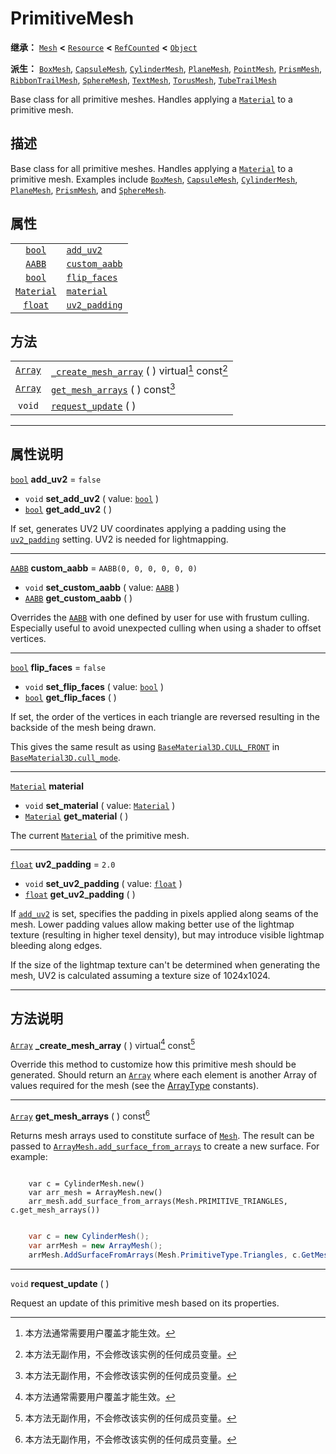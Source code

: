 <!-- ⚠ 请勿编辑本文件 ⚠ -->
<!-- 本文档使用脚本从 WeDot 引擎源码仓库生成。 -->
<!-- 生成脚本：https://github.com/WeDot-Engine/WeDot/tree/4.3/doc/tools/make_md.py； -->
<!-- 原文件：https://github.com/WeDot-Engine/WeDot/tree/4.3/doc/classes/PrimitiveMesh.xml。 -->

<div id="_class_primitivemesh"></div>

# PrimitiveMesh

**继承：** [`Mesh`](class_mesh.md) **<** [`Resource`](class_resource.md) **<** [`RefCounted`](class_refcounted.md) **<** [`Object`](class_object.md)

**派生：** [`BoxMesh`](class_boxmesh.md), [`CapsuleMesh`](class_capsulemesh.md), [`CylinderMesh`](class_cylindermesh.md), [`PlaneMesh`](class_planemesh.md), [`PointMesh`](class_pointmesh.md), [`PrismMesh`](class_prismmesh.md), [`RibbonTrailMesh`](class_ribbontrailmesh.md), [`SphereMesh`](class_spheremesh.md), [`TextMesh`](class_textmesh.md), [`TorusMesh`](class_torusmesh.md), [`TubeTrailMesh`](class_tubetrailmesh.md)

Base class for all primitive meshes. Handles applying a [`Material`](class_material.md) to a primitive mesh.

## 描述

Base class for all primitive meshes. Handles applying a [`Material`](class_material.md) to a primitive mesh. Examples include [`BoxMesh`](class_boxmesh.md), [`CapsuleMesh`](class_capsulemesh.md), [`CylinderMesh`](class_cylindermesh.md), [`PlaneMesh`](class_planemesh.md), [`PrismMesh`](class_prismmesh.md), and [`SphereMesh`](class_spheremesh.md).

## 属性

|||
|:-:|:--|
| [`bool`](class_bool.md)         | [`add_uv2`](#class_primitivemesh_property_add_uv2)         | ``false``                  |
| [`AABB`](class_aabb.md)         | [`custom_aabb`](#class_primitivemesh_property_custom_aabb) | ``AABB(0, 0, 0, 0, 0, 0)`` |
| [`bool`](class_bool.md)         | [`flip_faces`](#class_primitivemesh_property_flip_faces)   | ``false``                  |
| [`Material`](class_material.md) | [`material`](#class_primitivemesh_property_material)       |                            |
| [`float`](class_float.md)       | [`uv2_padding`](#class_primitivemesh_property_uv2_padding) | ``2.0``                    |

## 方法

|||
|:-:|:--|
| [`Array`](class_array.md) | [`_create_mesh_array`](class_primitivemeshmd#class_primitivemesh_private_method__create_mesh_array) ( ) virtual[^virtual] const[^const] |
| [`Array`](class_array.md) | [`get_mesh_arrays`](class_primitivemeshmd#class_primitivemesh_method_get_mesh_arrays) ( ) const[^const]                                 |
| `void`                    | [`request_update`](class_primitivemeshmd#class_primitivemesh_method_request_update) ( )                                                 |

<!-- rst-class:: classref-section-separator -->

---

## 属性说明

<div id="_class_primitivemesh_property_add_uv2"></div>

[`bool`](class_bool.md) **add_uv2** = ``false`` <div id="class_primitivemesh_property_add_uv2"></div>

- `void` **set_add_uv2** ( value: [`bool`](class_bool.md) )
- [`bool`](class_bool.md) **get_add_uv2** ( )

If set, generates UV2 UV coordinates applying a padding using the [`uv2_padding`](#class_primitivemesh_property_uv2_padding) setting. UV2 is needed for lightmapping.

<!-- rst-class:: classref-item-separator -->

---

<div id="_class_primitivemesh_property_custom_aabb"></div>

[`AABB`](class_aabb.md) **custom_aabb** = ``AABB(0, 0, 0, 0, 0, 0)`` <div id="class_primitivemesh_property_custom_aabb"></div>

- `void` **set_custom_aabb** ( value: [`AABB`](class_aabb.md) )
- [`AABB`](class_aabb.md) **get_custom_aabb** ( )

Overrides the [`AABB`](class_aabb.md) with one defined by user for use with frustum culling. Especially useful to avoid unexpected culling when using a shader to offset vertices.

<!-- rst-class:: classref-item-separator -->

---

<div id="_class_primitivemesh_property_flip_faces"></div>

[`bool`](class_bool.md) **flip_faces** = ``false`` <div id="class_primitivemesh_property_flip_faces"></div>

- `void` **set_flip_faces** ( value: [`bool`](class_bool.md) )
- [`bool`](class_bool.md) **get_flip_faces** ( )

If set, the order of the vertices in each triangle are reversed resulting in the backside of the mesh being drawn.

This gives the same result as using [`BaseMaterial3D.CULL_FRONT`](#class_basematerial3d_constant_cull_front) in [`BaseMaterial3D.cull_mode`](#class_basematerial3d_property_cull_mode).

<!-- rst-class:: classref-item-separator -->

---

<div id="_class_primitivemesh_property_material"></div>

[`Material`](class_material.md) **material** <div id="class_primitivemesh_property_material"></div>

- `void` **set_material** ( value: [`Material`](class_material.md) )
- [`Material`](class_material.md) **get_material** ( )

The current [`Material`](class_material.md) of the primitive mesh.

<!-- rst-class:: classref-item-separator -->

---

<div id="_class_primitivemesh_property_uv2_padding"></div>

[`float`](class_float.md) **uv2_padding** = ``2.0`` <div id="class_primitivemesh_property_uv2_padding"></div>

- `void` **set_uv2_padding** ( value: [`float`](class_float.md) )
- [`float`](class_float.md) **get_uv2_padding** ( )

If [`add_uv2`](#class_primitivemesh_property_add_uv2) is set, specifies the padding in pixels applied along seams of the mesh. Lower padding values allow making better use of the lightmap texture (resulting in higher texel density), but may introduce visible lightmap bleeding along edges.

If the size of the lightmap texture can't be determined when generating the mesh, UV2 is calculated assuming a texture size of 1024x1024.

<!-- rst-class:: classref-section-separator -->

---

## 方法说明

<div id="_class_primitivemesh_private_method__create_mesh_array"></div>

[`Array`](class_array.md) **_create_mesh_array** ( ) virtual[^virtual] const[^const]<div id="class_primitivemesh_private_method__create_mesh_array"></div>

Override this method to customize how this primitive mesh should be generated. Should return an [`Array`](class_array.md) where each element is another Array of values required for the mesh (see the [ArrayType](#enum_mesh_arraytype) constants).

<!-- rst-class:: classref-item-separator -->

---

<div id="_class_primitivemesh_method_get_mesh_arrays"></div>

[`Array`](class_array.md) **get_mesh_arrays** ( ) const[^const]<div id="class_primitivemesh_method_get_mesh_arrays"></div>

Returns mesh arrays used to constitute surface of [`Mesh`](class_mesh.md). The result can be passed to [`ArrayMesh.add_surface_from_arrays`](#class_arraymesh_method_add_surface_from_arrays) to create a new surface. For example:



```gdscript

    var c = CylinderMesh.new()
    var arr_mesh = ArrayMesh.new()
    arr_mesh.add_surface_from_arrays(Mesh.PRIMITIVE_TRIANGLES, c.get_mesh_arrays())
```

```csharp

    var c = new CylinderMesh();
    var arrMesh = new ArrayMesh();
    arrMesh.AddSurfaceFromArrays(Mesh.PrimitiveType.Triangles, c.GetMeshArrays());
```







<!-- rst-class:: classref-item-separator -->

---

<div id="_class_primitivemesh_method_request_update"></div>

`void` **request_update** ( )<div id="class_primitivemesh_method_request_update"></div>

Request an update of this primitive mesh based on its properties.

[^virtual]: 本方法通常需要用户覆盖才能生效。
[^const]: 本方法无副作用，不会修改该实例的任何成员变量。
[^vararg]: 本方法除了能接受在此处描述的参数外，还能够继续接受任意数量的参数。
[^constructor]: 本方法用于构造某个类型。
[^static]: 调用本方法无需实例，可直接使用类名进行调用。
[^operator]: 本方法描述的是使用本类型作为左操作数的有效运算符。
[^bitfield]: 这个值是由下列位标志构成位掩码的整数。
[^void]: 无返回值。
